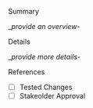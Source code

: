Summary 

__provide an overview-_

Details 

__provide more details-_


References 
- [ ] Tested Changes
- [ ] Stakeolder Approval 
